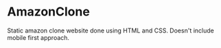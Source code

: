 # AmazonClone
Static amazon clone website done using HTML and CSS. Doesn't include mobile first approach.
